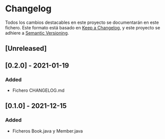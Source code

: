 # Changelog
Todos los cambios destacables en este proyecto se documentarán en este fichero.
Este formato está basado en [Keep a Changelog](https://keepachangelog.com/en/1.0.0/), y este proyecto se adhiere a [Semantic Versioning](https://semver.org/spec/v2.0.0.html).

## [Unreleased]

## [0.2.0] - 2021-01-19
### Added
- Fichero CHANGELOG.md

## [0.1.0] - 2021-12-15
### Added
- Ficheros Book.java y Member.java
